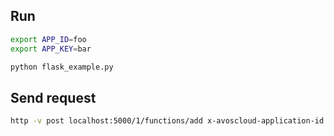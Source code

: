 ## Run

```sh
export APP_ID=foo
export APP_KEY=bar

python flask_example.py
```

## Send request

```sh
http -v post localhost:5000/1/functions/add x-avoscloud-application-id:foo x-avoscloud-application-key:bar x:=1 y:=2
```
